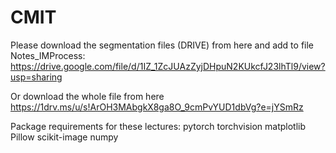 # CMIT
Please download the segmentation files (DRIVE) from here and add to file Notes_IMProcess:
https://drive.google.com/file/d/1IZ_1ZcJUAzZyjDHpuN2KUkcfJ23lhTl9/view?usp=sharing

Or download the whole file from here
https://1drv.ms/u/s!ArOH3MAbgkX8ga8O_9cmPvYUD1dbVg?e=jYSmRz

Package requirements for these lectures:
pytorch
torchvision
matplotlib
Pillow
scikit-image
numpy
